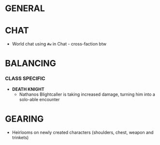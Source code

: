 # GENERAL

# CHAT
- World chat using `#w` in Chat - cross-faction btw

# BALANCING
### CLASS SPECIFIC
- **DEATH KNIGHT**
    - Nathanos Blightcaller is taking increased damage, turning him into a solo-able encounter
 
# GEARING
- Heirlooms on newly created characters (shoulders, chest, weapon and trinkets)
